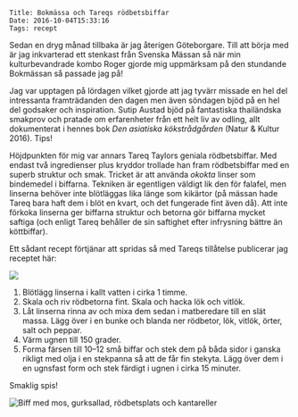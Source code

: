     Title: Bokmässa och Tareqs rödbetsbiffar
    Date: 2016-10-04T15:33:16
    Tags: recept

Sedan en dryg månad tillbaka är jag återigen Göteborgare. Till att börja med är jag inkvarterad ett stenkast från Svenska Mässan så när min kulturbevandrade kombo Roger gjorde mig uppmärksam på den stundande Bokmässan så passade jag på!

<!-- more -->

Jag var upptagen på lördagen vilket gjorde att jag tyvärr missade en hel del intressanta framträdanden den dagen men även söndagen bjöd på en hel del godsaker och inspiration. Sutip Austad bjöd på fantastiska thailändska smakprov och pratade om erfarenheter från ett helt liv av odling, allt dokumenterat i hennes bok *Den asiatiska kökstrådgården* (Natur & Kultur 2016). Tips!

Höjdpunkten för mig var annars Tareq Taylors geniala rödbetsbiffar. Med endast två ingredienser plus kryddor trollade han fram rödbetsbiffar med en superb struktur och smak. 
Tricket är att använda *okokta* linser som bindemedel i biffarna. Tekniken är egentligen väldigt lik den för falafel, men linserna behöver inte blötläggas lika länge som kikärtor (på mässan hade Tareq bara haft dem i blöt en kvart, och det fungerade fint även då).
Att inte förkoka linserna ger biffarna struktur och betorna gör biffarna mycket saftiga (och enligt Tareq behåller de sin saftighet efter infrysning bättre än köttbiffar).

Ett sådant recept förtjänar att spridas så med Tareqs tillåtelse publicerar jag receptet här: 

![](/img/recept/rödbetsbiffar.jpg)

1. Blötlägg linserna i kallt vatten i cirka 1 timme.
2. Skala och riv rödbetorna fint. Skala och hacka lök och vitlök.
3. Låt linserna rinna av och mixa dem sedan i matberedare till en slät massa. Lägg över i en bunke och blanda ner rödbetor, lök, vitlök, örter, salt och peppar.
4. Värm ugnen till 150 grader.
5. Forma färsen till 10–12 små biffar och stek dem på båda sidor i ganska rikligt med olja i en stekpanna så 
att de får fin stekyta. Lägg över dem i en ugnsfast form och stek färdigt i ugnen i cirka 15 minuter.

Smaklig spis!

![Biff med mos, gurksallad, rödbetsplats och kantareller](</img/mat/Rödbetsbiffar med mos.jpg>)

